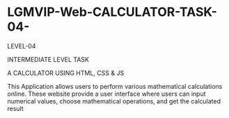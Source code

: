 # LGMVIP-Web-CALCULATOR-TASK-04-


LEVEL-04

INTERMEDIATE LEVEL TASK

A CALCULATOR USING HTML, CSS & JS

This Application allows users to perform various mathematical calculations online.
These website provide a user interface where users can input numerical values,
choose mathematical operations, and get the calculated result
